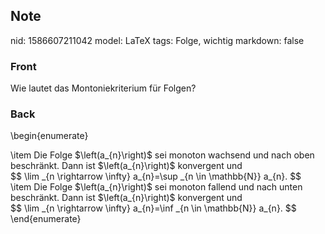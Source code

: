 ## Note
nid: 1586607211042
model: LaTeX
tags: Folge, wichtig
markdown: false

### Front
Wie lautet das Montoniekriterium für Folgen?

### Back
\begin{enumerate}
<div>
  \item <span>Die Folge $\left(a_{n}\right)$ sei monoton wachsend
  und nach oben beschränkt. Dann ist $\left(a_{n}\right)$
  konvergent und</span>
</div>$$ \lim _{n \rightarrow \infty} a_{n}=\sup _{n \in
\mathbb{N}} a_{n}. $$
<div>
  \item <span>Die Folge $\left(a_{n}\right)$ sei monoton fallend
  und nach unten beschränkt. Dann ist $\left(a_{n}\right)$
  konvergent und</span>
</div>$$ \lim _{n \rightarrow \infty} a_{n}=\inf _{n \in
\mathbb{N}} a_{n}. $$
<div>
  \end{enumerate}
</div>
